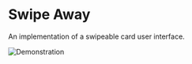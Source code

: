 # Swipe Away

An implementation of a swipeable card user interface.

![Demonstration](http://g.recordit.co/O9opB39q57.gif)
